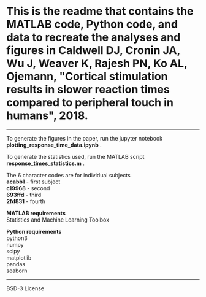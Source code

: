 # This is the readme that contains the MATLAB code, Python code, and data to recreate the analyses and figures in Caldwell DJ, Cronin JA, Wu J, Weaver K, Rajesh PN, Ko AL, Ojemann, "Cortical stimulation results in slower reaction times compared to peripheral touch in humans", 2018.
___
To generate the figures in the paper, run the jupyter notebook **plotting_response_time_data.ipynb**  .

To generate the statistics used, run the MATLAB script **response_times_statistics.m**  .

The 6 character codes are for individual subjects  
**acabb1** - first subject    
**c19968** - second  
**693ffd** - third    
**2fd831** - fourth     

**MATLAB requirements**  
Statistics and Machine Learning Toolbox

**Python requirements**  
python3  
numpy  
scipy   
matplotlib  
pandas  
seaborn   

___
BSD-3 License
